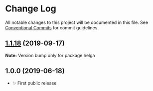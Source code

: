 # Change Log

All notable changes to this project will be documented in this file.
See [Conventional Commits](https://conventionalcommits.org) for commit guidelines.

## [1.1.18](https://gitlab.com/codsen/codsen/compare/helga@1.1.17...helga@1.1.18) (2019-09-17)

**Note:** Version bump only for package helga





## 1.0.0 (2019-06-18)

- ✨ First public release
